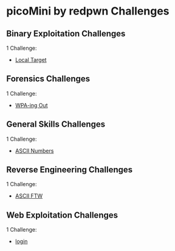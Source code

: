 # picoMini by redpwn Challenges

## Binary Exploitation Challenges

1 Challenge:
- [Local Target](Binary_Exploitation/Local_Target.md)

## Forensics Challenges

1 Challenge: 
- [WPA-ing Out](Forensics/WPA-ing_Out.md)

## General Skills Challenges

1 Challenge:
- [ASCII Numbers](General_Skills/ASCII_Numbers.md)

## Reverse Engineering Challenges

1 Challenge:
- [ASCII FTW](Reverse_Engineering/ASCII_FTW.md)

## Web Exploitation Challenges

1 Challenge: 
- [login](Web_Exploitation/login.md)
